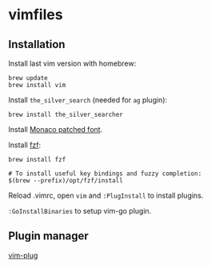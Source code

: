 # vimfiles

## Installation

Install last vim version with homebrew:

    brew update
    brew install vim

Install `the_silver_search` (needed for `ag` plugin):

    brew install the_silver_searcher

Install [Monaco patched font](https://gist.github.com/victorblasco/e37cadde3c59acf8384b).

Install [fzf](https://github.com/junegunn/fzf):

    brew install fzf

    # To install useful key bindings and fuzzy completion:
    $(brew --prefix)/opt/fzf/install

Reload .vimrc, open `vim` and `:PlugInstall` to install plugins.

`:GoInstallBinaries` to setup vim-go plugin.

## Plugin manager

[vim-plug](https://github.com/junegunn/vim-plug)